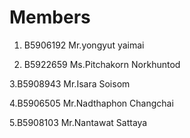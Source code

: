 Members
=======
1. B5906192 Mr.yongyut yaimai

2. B5922659 Ms.Pitchakorn Norkhuntod

3.B5908943 Mr.Isara Soisom

4.B5906505 Mr.Nadthaphon Changchai

5.B5908103	Mr.Nantawat Sattaya